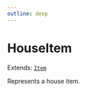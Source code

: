 ```yaml
---
outline: deep
---
```

# HouseItem

Extends: <code><a href="/api/struct/item">Item</a></code>

Represents a house item.



